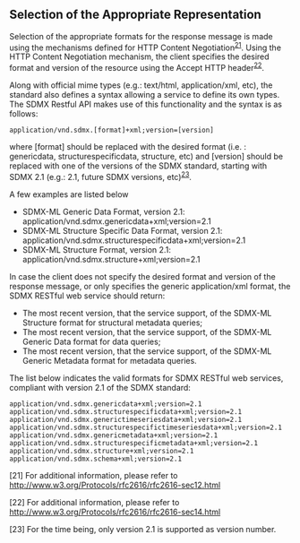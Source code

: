 ## Selection of the Appropriate Representation

Selection of the appropriate formats for the response message is made using the mechanisms defined for HTTP Content Negotiation<sup>[21](#fn-21)</sup>. Using the HTTP Content Negotiation mechanism, the client specifies the desired format and version of the resource using the Accept HTTP header<sup>[22](#fn-22)</sup>.

Along with official mime types (e.g.: text/html, application/xml, etc), the standard also defines a syntax allowing a service to define its own types. The SDMX Restful API makes use of this functionality and the syntax is as follows:

    application/vnd.sdmx.[format]+xml;version=[version]

where [format] should be replaced with the desired format (i.e. : genericdata, structurespecificdata, structure, etc) and [version] should be replaced with one of the versions of the SDMX standard, starting with SDMX 2.1 (e.g.: 2.1, future SDMX versions, etc)<sup>[23](#fn-23)</sup>.

A few examples are listed below

- SDMX-ML Generic Data Format, version 2.1: application/vnd.sdmx.genericdata+xml;version=2.1
- SDMX-ML Structure Specific Data Format, version 2.1: application/vnd.sdmx.structurespecificdata+xml;version=2.1
- SDMX-ML Structure Format, version 2.1: application/vnd.sdmx.structure+xml;version=2.1

In case the client does not specify the desired format and version of the response message, or only specifies the generic application/xml format, the SDMX RESTful web service should return:

- The most recent version, that the service support, of the SDMX-ML Structure format for structural metadata queries;
- The most recent version, that the service support, of the SDMX-ML Generic Data format for data queries;
- The most recent version, that the service support, of the SDMX-ML Generic Metadata format for metadata queries.

The list below indicates the valid formats for SDMX RESTful web services, compliant with version 2.1 of the SDMX standard:

    application/vnd.sdmx.genericdata+xml;version=2.1
    application/vnd.sdmx.structurespecificdata+xml;version=2.1
    application/vnd.sdmx.generictimeseriesdata+xml;version=2.1
    application/vnd.sdmx.structurespecifictimeseriesdata+xml;version=2.1
    application/vnd.sdmx.genericmetadata+xml;version=2.1
    application/vnd.sdmx.structurespecificmetadata+xml;version=2.1
    application/vnd.sdmx.structure+xml;version=2.1
    application/vnd.sdmx.schema+xml;version=2.1

<a name="fn-21"></a>[21] For additional information, please refer to http://www.w3.org/Protocols/rfc2616/rfc2616-sec12.html

<a name="fn-22"></a>[22] For additional information, please refer to http://www.w3.org/Protocols/rfc2616/rfc2616-sec14.html

<a name="fn-23"></a>[23] For the time being, only version 2.1 is supported as version number.
